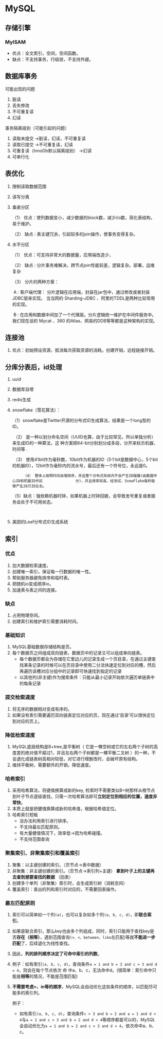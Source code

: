 # MySQL

## 存储引擎

### MyISAM

* 优点：全文索引，空间，空间函数。
* 缺点：不支持事务，行级锁，不支持外键。

## 数据库事务

可能出现的问题

1. 脏读
2. 丢失修改
3. 不可重复读
4. 幻读

事务隔离级别（可能引起的问题）

1. 读取未提交  ->脏读，幻读，不可重复读
2. 读取已提交  ->不可重复读，幻读
3. 可重复读（InnoDb默认隔离级别）      ->幻读 
4. 可串行化

## 表优化

1. 限制读取数据范围

2. 读写分离

3. 垂直分区

   （1） 优点：使列数据变小，减少数据的block数，减少i/o数，简化表结构，易于维护。

   （2） 缺点 :  表主键冗余，引起较多的join操作，使事务变得复杂。

4. 水平分区

   （1） 优点：可支持非常大的数据量，应用端改造少，

   （2） 缺点 : 分片事务难解决，跨节点join性能较差，逻辑复杂。部署，运维复杂

   （3） 分片的两种方案：

   ​		A : 客户端代理： 分片逻辑在应用端，封装在jar包中，通过修改或者封装JDBC层来实现。 当当网的 			Sharding-JDBC 、阿里的TDDL是两种比较常用的实现。

   ​		B : 在应用和数据中间加了一个代理层。分片逻辑统一维护在中间件服务中。 我们现在谈的 Mycat 、360			的Atlas、网易的DDB等等都是这种架构的实现。 

## 连接池

1. 优点：初始预设资源，抵消每次获取资源的消耗。创建开销，远程链接开销。



## 分库分表后，id处理

1. uuid

2. 数据库自增

3. redis生成

4. snowflake（雪花算法）：

   ​         （1）snowflake是Twitter开源的分布式ID生成算法，结果是一个long型的ID。 

   ​			（2） 是一种以划分命名空间（UUID也算，由于比较常见，所以单独分析）来生成ID的一种算法，这					   种方案把64-bit分别划分成多段，分开来标示机器、时间等 .

   ​			（3） 使用41bit作为毫秒数，10bit作为机器的ID（5个bit是数据中心，5个bit的机器ID），12bit作为毫秒内的流水号，最后还有一个符号位，永远是0。 

            （4） 整体上按照时间自增排序，并且整个分布式系统内不会产生ID碰撞(由数据中心ID和机器ID作区				分)，并且效率较高，经测试，SnowFlake每秒能够产生26万ID左右。 

   ​         （5）缺点：强依赖机器时钟，如果机器上时钟回拨，会导致发号重复或者服务会处于不可用状态。

   ​					

5. 美团的Leaf分布式ID生成系统

## 索引

### 优点

1. 加大数据检索速度。
2. 创建唯一索引，保证每一行数据的唯一性。
3. 帮助服务器避免排序和临时表。
4. 把随机io变成顺序io。
5. 加速表与表之间的连接。



### 缺点

1. 占用物理空间。
2. 创建索引和维护索引需要消耗时间。



### 基础知识

1. MySQL基础数据存储结构是页。
2. 每个数据页之间组成双向链表，数据页中的记录又可以组成单向链表。
   * 每个数据页都会为存储在它里边儿的记录生成一个页目录，在通过主键查找某条记录的时候可以在页目录中使用二分法快速定位到对应的槽，然后再遍历该槽对应分组中的记录即可快速找到指定的记录 
   * 以其他列(非主键)作为搜索条件：只能从最小记录开始依次遍历单链表中的每条记录



### 提交检索速度

1. 将无序的数据相对变成有序的。
2. 如果没有索引需要遍历双向链表定位对应的页，现在通过‘目录’可以很快定位到对应的页上。



### 降低检索速度

1. MySQL底层结构是B+tree,是平衡树（ 它是一棵空树或它的左右两个子树的高度差的绝对值不超过1，并且左右两个子树都是一棵平衡二叉树 ）的一种，不会退化成链表树高相对较低，对它进行增删改时，会破坏原有结构。
2. 维持平衡树，需要额外的开销，降低速度。



### 哈希索引

1. 采用哈希算法，将键值换算成新的key, 检索时不需要类似B+树那样从根节点到叶子节点逐级查找，只需一次哈希算法即可**立刻定位到相应的位置，速度非常快**。 
2. 本质上就是把健值换算成新的哈希值，根据哈希值定位。
3. 哈希索引短板
   * 没办法利用索引进行排序。
   * 不支持最左匹配原则。
   * 有大量健值情况下，效率低->因为哈希碰撞。
   * 不支持范围查询

### 聚集索引、非聚集索引和覆盖索引

1. 聚集：以主键创建的索引。（页节点->表中数据）
2. 非聚集：非主键创建的索引。（页节点->索引列+主键） **拿到叶子上的主键再去查到想要查找的数据** （回表）
3. 创建多个单列（非聚集）索引时，会生成索引树（消耗空间）
4. 覆盖索引：查出的列和索引时对应的，不需要回表操作。



### 最左匹配原则

1. 索引可以简单如一个列`(a)`，也可以复杂如多个列`(a, b, c, d)`，即**联合索引**。

2. 如果是联合索引，那么key也由多个列组成，同时，索引只能用于查找key是否**存在（相等）**，遇到范围查询`(>、<、between、like`左匹配)等就**不能进一步匹配**了，后续退化为线性查找。

3. 因此，**列的排列顺序决定了可命中索引的列数**。

4. 例子：如有索引`(a, b, c, d)`，查询条件`a = 1 and b = 2 and c > 3 and d = 4`，则会在每个节点依次  命 中a、b、c，无法命中d。(很简单：索引命中只能是**相等**的情况，不能是范围匹配)

5. **不需要考虑=、in等的顺序**，MySQL会自动优化这些条件的顺序，以匹配尽可能多的索引列。

   例子：

   - 如有索引`(a, b, c, d)`，查询条件`c > 3 and b = 2 and a = 1 and d < 4`与`a = 1 and c > 3 and b = 2 and d < 4`等顺序都是可以的，MySQL会自动优化为`a = 1 and b = 2 and c > 3 and d < 4`，依次命中a、b、c。